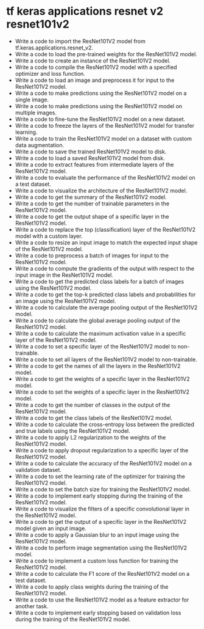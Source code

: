 # tf keras applications resnet v2 resnet101v2

- Write a code to import the ResNet101V2 model from tf.keras.applications.resnet_v2.
- Write a code to load the pre-trained weights for the ResNet101V2 model.
- Write a code to create an instance of the ResNet101V2 model.
- Write a code to compile the ResNet101V2 model with a specified optimizer and loss function.
- Write a code to load an image and preprocess it for input to the ResNet101V2 model.
- Write a code to make predictions using the ResNet101V2 model on a single image.
- Write a code to make predictions using the ResNet101V2 model on multiple images.
- Write a code to fine-tune the ResNet101V2 model on a new dataset.
- Write a code to freeze the layers of the ResNet101V2 model for transfer learning.
- Write a code to train the ResNet101V2 model on a dataset with custom data augmentation.
- Write a code to save the trained ResNet101V2 model to disk.
- Write a code to load a saved ResNet101V2 model from disk.
- Write a code to extract features from intermediate layers of the ResNet101V2 model.
- Write a code to evaluate the performance of the ResNet101V2 model on a test dataset.
- Write a code to visualize the architecture of the ResNet101V2 model.
- Write a code to get the summary of the ResNet101V2 model.
- Write a code to get the number of trainable parameters in the ResNet101V2 model.
- Write a code to get the output shape of a specific layer in the ResNet101V2 model.
- Write a code to replace the top (classification) layer of the ResNet101V2 model with a custom layer.
- Write a code to resize an input image to match the expected input shape of the ResNet101V2 model.
- Write a code to preprocess a batch of images for input to the ResNet101V2 model.
- Write a code to compute the gradients of the output with respect to the input image in the ResNet101V2 model.
- Write a code to get the predicted class labels for a batch of images using the ResNet101V2 model.
- Write a code to get the top-k predicted class labels and probabilities for an image using the ResNet101V2 model.
- Write a code to calculate the average pooling output of the ResNet101V2 model.
- Write a code to calculate the global average pooling output of the ResNet101V2 model.
- Write a code to calculate the maximum activation value in a specific layer of the ResNet101V2 model.
- Write a code to set a specific layer of the ResNet101V2 model to non-trainable.
- Write a code to set all layers of the ResNet101V2 model to non-trainable.
- Write a code to get the names of all the layers in the ResNet101V2 model.
- Write a code to get the weights of a specific layer in the ResNet101V2 model.
- Write a code to set the weights of a specific layer in the ResNet101V2 model.
- Write a code to get the number of classes in the output of the ResNet101V2 model.
- Write a code to get the class labels of the ResNet101V2 model.
- Write a code to calculate the cross-entropy loss between the predicted and true labels using the ResNet101V2 model.
- Write a code to apply L2 regularization to the weights of the ResNet101V2 model.
- Write a code to apply dropout regularization to a specific layer of the ResNet101V2 model.
- Write a code to calculate the accuracy of the ResNet101V2 model on a validation dataset.
- Write a code to set the learning rate of the optimizer for training the ResNet101V2 model.
- Write a code to set the batch size for training the ResNet101V2 model.
- Write a code to implement early stopping during the training of the ResNet101V2 model.
- Write a code to visualize the filters of a specific convolutional layer in the ResNet101V2 model.
- Write a code to get the output of a specific layer in the ResNet101V2 model given an input image.
- Write a code to apply a Gaussian blur to an input image using the ResNet101V2 model.
- Write a code to perform image segmentation using the ResNet101V2 model.
- Write a code to implement a custom loss function for training the ResNet101V2 model.
- Write a code to calculate the F1 score of the ResNet101V2 model on a test dataset.
- Write a code to apply class weights during the training of the ResNet101V2 model.
- Write a code to use the ResNet101V2 model as a feature extractor for another task.
- Write a code to implement early stopping based on validation loss during the training of the ResNet101V2 model.